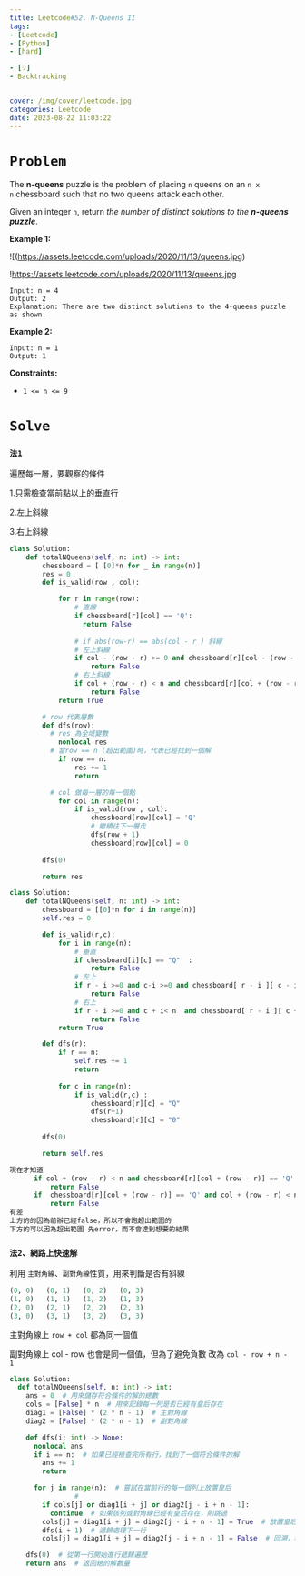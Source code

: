 ```yaml
---
title: Leetcode#52. N-Queens II
tags:
- [Leetcode]
- [Python]
- [hard]

- [💡]
- Backtracking


cover: /img/cover/leetcode.jpg
categories: Leetcode
date: 2023-08-22 11:03:22
---
```


# `Problem`

The **n-queens** puzzle is the problem of placing `n` queens on an `n x n` chessboard such that no two queens attack each other.

Given an integer `n`, return *the number of distinct solutions to the **n-queens puzzle***.

**Example 1:**

![(https://assets.leetcode.com/uploads/2020/11/13/queens.jpg)

!https://assets.leetcode.com/uploads/2020/11/13/queens.jpg

```
Input: n = 4
Output: 2
Explanation: There are two distinct solutions to the 4-queens puzzle as shown.

```

**Example 2:**

```
Input: n = 1
Output: 1

```

**Constraints:**

- `1 <= n <= 9`

# `Solve`

### `法1`

遍歷每一層，要觀察的條件

1.只需檢查當前點以上的垂直行

2.左上斜線

3.右上斜線

```python
class Solution:
    def totalNQueens(self, n: int) -> int:
        chessboard = [ [0]*n for _ in range(n)]
        res = 0
        def is_valid(row , col):

            for r in range(row):
                # 直線
                if chessboard[r][col] == 'Q':
                  return False
                
                # if abs(row-r) == abs(col - r ) 斜線 
                # 左上斜線
                if col - (row - r) >= 0 and chessboard[r][col - (row - r)] == 'Q'  :
                    return False
                # 右上斜線 
                if col + (row - r) < n and chessboard[r][col + (row - r)] == 'Q'  :
                    return False
            return True

        # row 代表層數
        def dfs(row):
          # res 為全域變數
            nonlocal res
          # 當row == n (超出範圍)時，代表已經找到一個解
            if row == n:
                res += 1
                return

          # col 做每一層的每一個點
            for col in range(n):
                if is_valid(row , col):
                    chessboard[row][col] = 'Q'
                    # 繼續往下一層走
                    dfs(row + 1)
                    chessboard[row][col] = 0
          
        dfs(0)

        return res
```

```python
class Solution:
    def totalNQueens(self, n: int) -> int:
        chessboard = [[0]*n for i in range(n)]
        self.res = 0

        def is_valid(r,c):
            for i in range(n):
                # 垂直
                if chessboard[i][c] == "Q"  :
                    return False
                # 左上
                if r - i >=0 and c-i >=0 and chessboard[ r - i ][ c - i  ] == "Q":
                    return False
                # 右上
                if r - i >=0 and c + i< n  and chessboard[ r - i ][ c + i  ] == "Q":
                    return False
            return True

        def dfs(r):
            if r == n:
                self.res += 1
                return
            
            for c in range(n):
                if is_valid(r,c) :
                    chessboard[r][c] = "Q"
                    dfs(r+1)
                    chessboard[r][c] = "0"
        
        dfs(0)

        return self.res
```


```python
現在才知道
      if col + (row - r) < n and chessboard[r][col + (row - r)] == 'Q'  :
          return False
      if  chessboard[r][col + (row - r)] == 'Q' and col + (row - r) < n   :
          return False
有差
上方的的因為前辦已經false，所以不會跑超出範圍的
下方的可以因為超出範圍 先error，而不會達到想要的結果
```

### `法2、網路上快速解`

利用 `主對角線`、`副對角線`性質，用來判斷是否有斜線

```python
(0, 0)   (0, 1)   (0, 2)   (0, 3)
(1, 0)   (1, 1)   (1, 2)   (1, 3)
(2, 0)   (2, 1)   (2, 2)   (2, 3)
(3, 0)   (3, 1)   (3, 2)   (3, 3)
```

主對角線上 `row + col` 都為同一個值

副對角線上 col - row 也會是同一個值，但為了避免負數 改為 `col - row + n - 1`

```python
class Solution:
  def totalNQueens(self, n: int) -> int:
    ans = 0  # 用來儲存符合條件的解的總數
    cols = [False] * n  # 用來記錄每一列是否已經有皇后存在
    diag1 = [False] * (2 * n - 1)  # 主對角線
    diag2 = [False] * (2 * n - 1)  # 副對角線

    def dfs(i: int) -> None:
      nonlocal ans
      if i == n:  # 如果已經檢查完所有行，找到了一個符合條件的解
        ans += 1
        return

      for j in range(n):  # 嘗試在當前行的每一個列上放置皇后
				#
        if cols[j] or diag1[i + j] or diag2[j - i + n - 1]:
          continue  # 如果該列或對角線已經有皇后存在，則跳過
        cols[j] = diag1[i + j] = diag2[j - i + n - 1] = True  # 放置皇后，並更新對應的記錄
        dfs(i + 1)  # 遞歸處理下一行
        cols[j] = diag1[i + j] = diag2[j - i + n - 1] = False  # 回溯，移除皇后，恢復記錄

    dfs(0)  # 從第一行開始進行遞歸遍歷
    return ans  # 返回總的解數量
```